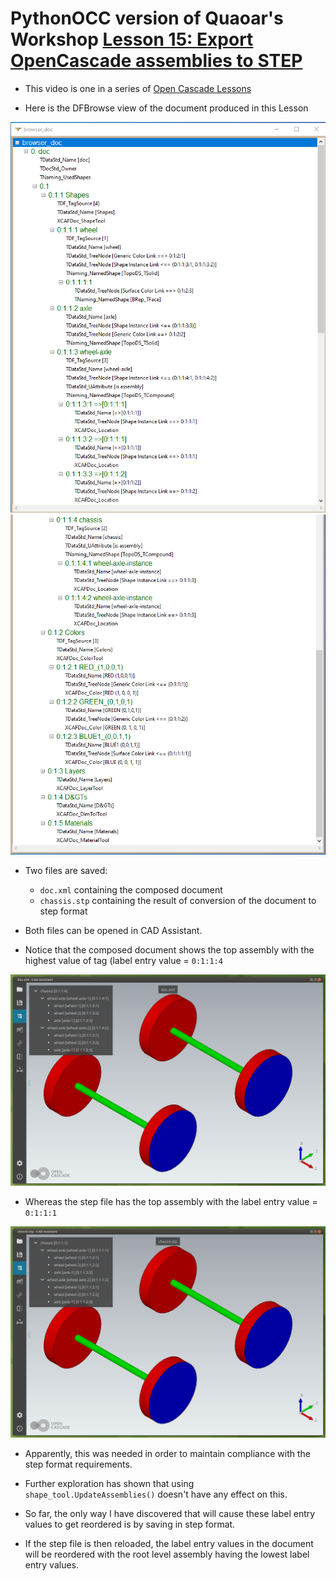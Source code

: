 # PythonOCC version of Quaoar's Workshop [Lesson 15: Export OpenCascade assemblies to STEP](https://www.youtube.com/watch?v=dq2-evewPeA&list=PL_WFkJrQIY2iVVchOPhl77xl432jeNYfQ&index=7)

* This video is one in a series of [Open Cascade Lessons](https://www.youtube.com/playlist?list=PL_WFkJrQIY2iVVchOPhl77xl432jeNYfQ)

* Here is the DFBrowse view of the document produced in this Lesson

![DRAW DFBrowse view of doc](imgs/chassis_doc_top.png)
![DRAW DFBrowse view of doc](imgs/chassis_doc_bot.png)

* Two files are saved:
    * `doc.xml` containing the composed document
    * `chassis.stp` containing the result of conversion of the document to step format

* Both files can be opened in CAD Assistant.

* Notice that the composed document shows the top assembly with the highest value of tag (label entry value = `0:1:1:4`

![doc opened in cad assistant](imgs/doc-cad-assist.png)

* Whereas the step file has the top assembly with the label entry value = `0:1:1:1`

![stp opened in cad assistant](imgs/step-cad-assist.png)

* Apparently, this was needed in order to maintain compliance with the step format requirements.

* Further exploration has shown that using `shape_tool.UpdateAssemblies()` doesn't have any effect on this.

* So far, the only way I have discovered that will cause these label entry values to get reordered is by saving in step format.

* If the step file is then reloaded, the label entry values in the document will be reordered with the root level assembly having the lowest label entry values.

